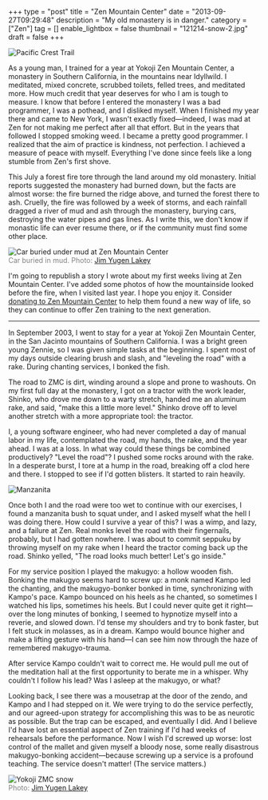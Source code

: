 +++
type = "post"
title = "Zen Mountain Center"
date = "2013-09-27T09:29:48"
description = "My old monastery is in danger."
category = ["Zen"]
tag = []
enable_lightbox = false
thumbnail = "121214-snow-2.jpg"
draft = false
+++

<p><img style="display:block; margin-left:auto; margin-right:auto;" src="pacific-crest-trail.jpg" alt="Pacific Crest Trail" title="pacific-crest-trail.jpg" border="0"   /></p>
<p>As a young man, I trained for a year at Yokoji Zen Mountain Center, a monastery in Southern California, in the mountains near Idyllwild. I meditated, mixed concrete, scrubbed toilets, felled trees, and meditated more. How much credit that year deserves for who I am is tough to measure. I know that before I entered the monastery I was a bad programmer, I was a pothead, and I disliked myself. When I finished my year there and came to New York, I wasn't exactly fixed&mdash;indeed, I was mad at Zen for not making me perfect after all that effort. But in the years that followed I stopped smoking weed. I became a pretty good programmer. I realized that the aim of practice is kindness, not perfection. I achieved a measure of peace with myself. Everything I've done since feels like a long stumble from Zen's first shove.</p>
<p>This July a forest fire tore through the land around my old monastery. Initial reports suggested the monastery had burned down, but the facts are almost worse: the fire burned the ridge above, and turned the forest there to ash. Cruelly, the fire was followed by a week of storms, and each rainfall dragged a river of mud and ash through the monastery, burying cars, destroying the water pipes and gas lines. As I write this, we don't know if monastic life can ever resume there, or if the community must find some other place.</p>
<p><img style="display:block; margin-left:auto; margin-right:auto;" src="130906-post-flood-5.jpg" alt="Car buried under mud at Zen Mountain Center" title="Car buried under mud at Zen Mountain Center" />
<span style="color:gray">Car buried in mud. Photo: <a href="http://zmc.org/blog/authors#Yugen">Jim Yugen Lakey</a></span></p>
<p>I'm going to republish a story I wrote about my first weeks living at Zen Mountain Center. I've added some photos of how the mountainside looked before the fire, when I visited last year. I hope you enjoy it. Consider <a href="http://zmc.org/donate">donating to Zen Mountain Center</a> to help them found a new way of life, so they can continue to offer Zen training to the next generation.</p>
<hr />
<p>In September 2003, I went to stay for a year at Yokoji Zen Mountain Center, in the San Jacinto mountains of Southern California. I was a bright green young Zennie, so I was given simple tasks at the beginning. I spent most of my days outside clearing brush and slash, and "leveling the road" with a rake. During chanting services, I bonked the fish.</p>
<p>The road to ZMC is dirt, winding around a slope and prone to washouts. On my first full day at the monastery, I got on a tractor with the work leader, Shinko, who drove me down to a warty stretch, handed me an aluminum rake, and said, "make this a little more level." Shinko drove off to level another stretch with a more appropriate tool: the tractor.</p>
<p>I, a young software engineer, who had never completed a day of manual labor in my life, contemplated the road, my hands, the rake, and the year ahead. I was at a loss. In what way could these things be combined productively? "Level the road"? I pushed some rocks around with the rake. In a desperate burst, I tore at a hump in the road, breaking off a clod here and there. I stopped to see if I'd gotten blisters. It started to rain heavily.</p>
<p><img style="display:block; margin-left:auto; margin-right:auto;" src="manzanita.jpg" alt="Manzanita" title="manzanita.jpg" border="0"   /></p>
<p>Once both I and the road were too wet to continue with our exercises, I found a manzanita bush to squat under, and I asked myself what the hell I was doing there. How could I survive a year of this? I was a wimp, and lazy, and a failure at Zen. Real monks level the road with their fingernails, probably, but I had gotten nowhere. I was about to commit seppuku by throwing myself on my rake when I heard the tractor coming back up the road. Shinko yelled, "The road looks much better! Let's go inside."</p>
<p>For my service position I played the makugyo: a hollow wooden fish. Bonking the makugyo seems hard to screw up: a monk named Kampo led the chanting, and the makugyo-bonker bonked in time, synchronizing with Kampo's pace. Kampo bounced on his heels as he chanted, so sometimes I watched his lips, sometimes his heels. But I could never quite get it right&mdash;over the long minutes of bonking, I seemed to hypnotize myself into a reverie, and slowed down. I'd tense my shoulders and try to bonk faster, but I felt stuck in molasses, as in a dream. Kampo would bounce higher and make a lifting gesture with his hand&mdash;I can see him now through the haze of remembered makugyo-trauma.</p>
<p>After service Kampo couldn't wait to correct me. He would pull me out of the meditation hall at the first opportunity to berate me in a whisper. Why couldn't I follow his lead? Was I asleep at the makugyo, or what?</p>
<p>Looking back, I see there was a mousetrap at the door of the zendo, and Kampo and I had stepped on it. We were trying to do the service perfectly, and our agreed-upon strategy for accomplishing this was to be as neurotic as possible. But the trap can be escaped, and eventually I did. And I believe I'd have lost an essential aspect of Zen training if I'd had weeks of rehearsals before the performance. Now I wish I'd screwed up worse: lost control of the mallet and given myself a bloody nose, some really disastrous makugyo-bonking accident&mdash;because screwing up a service is a profound teaching. The service doesn't matter! (The service matters.)</p>
<p><img style="display:block; margin-left:auto; margin-right:auto;" src="121214-snow-2.jpg" alt="Yokoji ZMC snow" title="Yokoji ZMC snow" />
<span style="color:gray">Photo: <a href="http://zmc.org/blog/authors#Yugen">Jim Yugen Lakey</a></span></p>
